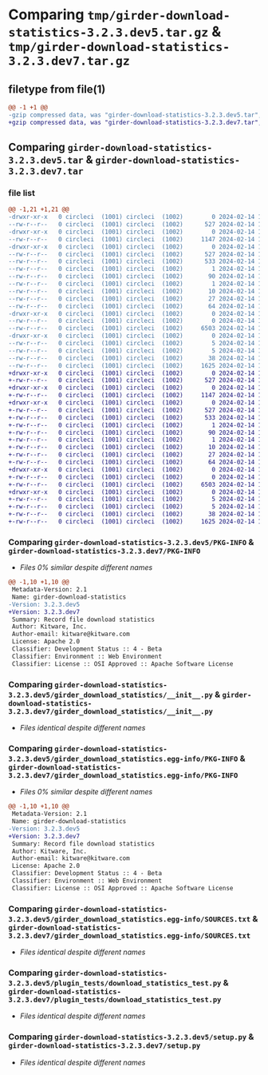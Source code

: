 # Comparing `tmp/girder-download-statistics-3.2.3.dev5.tar.gz` & `tmp/girder-download-statistics-3.2.3.dev7.tar.gz`

## filetype from file(1)

```diff
@@ -1 +1 @@
-gzip compressed data, was "girder-download-statistics-3.2.3.dev5.tar", last modified: Wed Feb 14 15:48:58 2024, max compression
+gzip compressed data, was "girder-download-statistics-3.2.3.dev7.tar", last modified: Wed Feb 14 18:47:23 2024, max compression
```

## Comparing `girder-download-statistics-3.2.3.dev5.tar` & `girder-download-statistics-3.2.3.dev7.tar`

### file list

```diff
@@ -1,21 +1,21 @@
-drwxr-xr-x   0 circleci  (1001) circleci  (1002)        0 2024-02-14 15:48:58.543050 girder-download-statistics-3.2.3.dev5/
--rw-r--r--   0 circleci  (1001) circleci  (1002)      527 2024-02-14 15:48:58.543050 girder-download-statistics-3.2.3.dev5/PKG-INFO
-drwxr-xr-x   0 circleci  (1001) circleci  (1002)        0 2024-02-14 15:48:58.543050 girder-download-statistics-3.2.3.dev5/girder_download_statistics/
--rw-r--r--   0 circleci  (1001) circleci  (1002)     1147 2024-02-14 15:48:26.000000 girder-download-statistics-3.2.3.dev5/girder_download_statistics/__init__.py
-drwxr-xr-x   0 circleci  (1001) circleci  (1002)        0 2024-02-14 15:48:58.543050 girder-download-statistics-3.2.3.dev5/girder_download_statistics.egg-info/
--rw-r--r--   0 circleci  (1001) circleci  (1002)      527 2024-02-14 15:48:58.000000 girder-download-statistics-3.2.3.dev5/girder_download_statistics.egg-info/PKG-INFO
--rw-r--r--   0 circleci  (1001) circleci  (1002)      533 2024-02-14 15:48:58.000000 girder-download-statistics-3.2.3.dev5/girder_download_statistics.egg-info/SOURCES.txt
--rw-r--r--   0 circleci  (1001) circleci  (1002)        1 2024-02-14 15:48:58.000000 girder-download-statistics-3.2.3.dev5/girder_download_statistics.egg-info/dependency_links.txt
--rw-r--r--   0 circleci  (1001) circleci  (1002)       90 2024-02-14 15:48:58.000000 girder-download-statistics-3.2.3.dev5/girder_download_statistics.egg-info/entry_points.txt
--rw-r--r--   0 circleci  (1001) circleci  (1002)        1 2024-02-14 15:48:58.000000 girder-download-statistics-3.2.3.dev5/girder_download_statistics.egg-info/not-zip-safe
--rw-r--r--   0 circleci  (1001) circleci  (1002)       10 2024-02-14 15:48:58.000000 girder-download-statistics-3.2.3.dev5/girder_download_statistics.egg-info/requires.txt
--rw-r--r--   0 circleci  (1001) circleci  (1002)       27 2024-02-14 15:48:58.000000 girder-download-statistics-3.2.3.dev5/girder_download_statistics.egg-info/top_level.txt
--rw-r--r--   0 circleci  (1001) circleci  (1002)       64 2024-02-14 15:48:26.000000 girder-download-statistics-3.2.3.dev5/plugin.cmake
-drwxr-xr-x   0 circleci  (1001) circleci  (1002)        0 2024-02-14 15:48:58.543050 girder-download-statistics-3.2.3.dev5/plugin_tests/
--rw-r--r--   0 circleci  (1001) circleci  (1002)        0 2024-02-14 15:48:26.000000 girder-download-statistics-3.2.3.dev5/plugin_tests/__init__.py
--rw-r--r--   0 circleci  (1001) circleci  (1002)     6503 2024-02-14 15:48:26.000000 girder-download-statistics-3.2.3.dev5/plugin_tests/download_statistics_test.py
-drwxr-xr-x   0 circleci  (1001) circleci  (1002)        0 2024-02-14 15:48:58.543050 girder-download-statistics-3.2.3.dev5/plugin_tests/files/
--rw-r--r--   0 circleci  (1001) circleci  (1002)        5 2024-02-14 15:48:26.000000 girder-download-statistics-3.2.3.dev5/plugin_tests/files/txt1.txt
--rw-r--r--   0 circleci  (1001) circleci  (1002)        5 2024-02-14 15:48:26.000000 girder-download-statistics-3.2.3.dev5/plugin_tests/files/txt2.txt
--rw-r--r--   0 circleci  (1001) circleci  (1002)       38 2024-02-14 15:48:58.543050 girder-download-statistics-3.2.3.dev5/setup.cfg
--rw-r--r--   0 circleci  (1001) circleci  (1002)     1625 2024-02-14 15:48:26.000000 girder-download-statistics-3.2.3.dev5/setup.py
+drwxr-xr-x   0 circleci  (1001) circleci  (1002)        0 2024-02-14 18:47:23.089289 girder-download-statistics-3.2.3.dev7/
+-rw-r--r--   0 circleci  (1001) circleci  (1002)      527 2024-02-14 18:47:23.089289 girder-download-statistics-3.2.3.dev7/PKG-INFO
+drwxr-xr-x   0 circleci  (1001) circleci  (1002)        0 2024-02-14 18:47:23.085289 girder-download-statistics-3.2.3.dev7/girder_download_statistics/
+-rw-r--r--   0 circleci  (1001) circleci  (1002)     1147 2024-02-14 18:46:47.000000 girder-download-statistics-3.2.3.dev7/girder_download_statistics/__init__.py
+drwxr-xr-x   0 circleci  (1001) circleci  (1002)        0 2024-02-14 18:47:23.089289 girder-download-statistics-3.2.3.dev7/girder_download_statistics.egg-info/
+-rw-r--r--   0 circleci  (1001) circleci  (1002)      527 2024-02-14 18:47:22.000000 girder-download-statistics-3.2.3.dev7/girder_download_statistics.egg-info/PKG-INFO
+-rw-r--r--   0 circleci  (1001) circleci  (1002)      533 2024-02-14 18:47:23.000000 girder-download-statistics-3.2.3.dev7/girder_download_statistics.egg-info/SOURCES.txt
+-rw-r--r--   0 circleci  (1001) circleci  (1002)        1 2024-02-14 18:47:22.000000 girder-download-statistics-3.2.3.dev7/girder_download_statistics.egg-info/dependency_links.txt
+-rw-r--r--   0 circleci  (1001) circleci  (1002)       90 2024-02-14 18:47:22.000000 girder-download-statistics-3.2.3.dev7/girder_download_statistics.egg-info/entry_points.txt
+-rw-r--r--   0 circleci  (1001) circleci  (1002)        1 2024-02-14 18:47:22.000000 girder-download-statistics-3.2.3.dev7/girder_download_statistics.egg-info/not-zip-safe
+-rw-r--r--   0 circleci  (1001) circleci  (1002)       10 2024-02-14 18:47:22.000000 girder-download-statistics-3.2.3.dev7/girder_download_statistics.egg-info/requires.txt
+-rw-r--r--   0 circleci  (1001) circleci  (1002)       27 2024-02-14 18:47:22.000000 girder-download-statistics-3.2.3.dev7/girder_download_statistics.egg-info/top_level.txt
+-rw-r--r--   0 circleci  (1001) circleci  (1002)       64 2024-02-14 18:46:47.000000 girder-download-statistics-3.2.3.dev7/plugin.cmake
+drwxr-xr-x   0 circleci  (1001) circleci  (1002)        0 2024-02-14 18:47:23.089289 girder-download-statistics-3.2.3.dev7/plugin_tests/
+-rw-r--r--   0 circleci  (1001) circleci  (1002)        0 2024-02-14 18:46:47.000000 girder-download-statistics-3.2.3.dev7/plugin_tests/__init__.py
+-rw-r--r--   0 circleci  (1001) circleci  (1002)     6503 2024-02-14 18:46:47.000000 girder-download-statistics-3.2.3.dev7/plugin_tests/download_statistics_test.py
+drwxr-xr-x   0 circleci  (1001) circleci  (1002)        0 2024-02-14 18:47:23.089289 girder-download-statistics-3.2.3.dev7/plugin_tests/files/
+-rw-r--r--   0 circleci  (1001) circleci  (1002)        5 2024-02-14 18:46:47.000000 girder-download-statistics-3.2.3.dev7/plugin_tests/files/txt1.txt
+-rw-r--r--   0 circleci  (1001) circleci  (1002)        5 2024-02-14 18:46:47.000000 girder-download-statistics-3.2.3.dev7/plugin_tests/files/txt2.txt
+-rw-r--r--   0 circleci  (1001) circleci  (1002)       38 2024-02-14 18:47:23.089289 girder-download-statistics-3.2.3.dev7/setup.cfg
+-rw-r--r--   0 circleci  (1001) circleci  (1002)     1625 2024-02-14 18:46:47.000000 girder-download-statistics-3.2.3.dev7/setup.py
```

### Comparing `girder-download-statistics-3.2.3.dev5/PKG-INFO` & `girder-download-statistics-3.2.3.dev7/PKG-INFO`

 * *Files 0% similar despite different names*

```diff
@@ -1,10 +1,10 @@
 Metadata-Version: 2.1
 Name: girder-download-statistics
-Version: 3.2.3.dev5
+Version: 3.2.3.dev7
 Summary: Record file download statistics
 Author: Kitware, Inc.
 Author-email: kitware@kitware.com
 License: Apache 2.0
 Classifier: Development Status :: 4 - Beta
 Classifier: Environment :: Web Environment
 Classifier: License :: OSI Approved :: Apache Software License
```

### Comparing `girder-download-statistics-3.2.3.dev5/girder_download_statistics/__init__.py` & `girder-download-statistics-3.2.3.dev7/girder_download_statistics/__init__.py`

 * *Files identical despite different names*

### Comparing `girder-download-statistics-3.2.3.dev5/girder_download_statistics.egg-info/PKG-INFO` & `girder-download-statistics-3.2.3.dev7/girder_download_statistics.egg-info/PKG-INFO`

 * *Files 0% similar despite different names*

```diff
@@ -1,10 +1,10 @@
 Metadata-Version: 2.1
 Name: girder-download-statistics
-Version: 3.2.3.dev5
+Version: 3.2.3.dev7
 Summary: Record file download statistics
 Author: Kitware, Inc.
 Author-email: kitware@kitware.com
 License: Apache 2.0
 Classifier: Development Status :: 4 - Beta
 Classifier: Environment :: Web Environment
 Classifier: License :: OSI Approved :: Apache Software License
```

### Comparing `girder-download-statistics-3.2.3.dev5/girder_download_statistics.egg-info/SOURCES.txt` & `girder-download-statistics-3.2.3.dev7/girder_download_statistics.egg-info/SOURCES.txt`

 * *Files identical despite different names*

### Comparing `girder-download-statistics-3.2.3.dev5/plugin_tests/download_statistics_test.py` & `girder-download-statistics-3.2.3.dev7/plugin_tests/download_statistics_test.py`

 * *Files identical despite different names*

### Comparing `girder-download-statistics-3.2.3.dev5/setup.py` & `girder-download-statistics-3.2.3.dev7/setup.py`

 * *Files identical despite different names*

